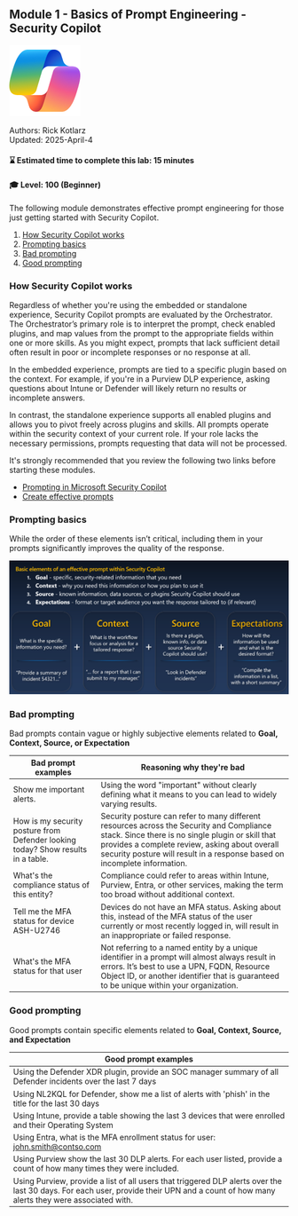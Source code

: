 ## Module 1 - Basics of Prompt Engineering - Security Copilot

![Security Copilot Logo](../.././Images/ic_fluent_copilot_64_64%402x.png)

Authors: Rick Kotlarz<br>
Updated: 2025-April-4

#### ⌛ Estimated time to complete this lab: 15 minutes
#### 🎓 Level: 100 (Beginner)

The following module demonstrates effective prompt engineering for those just getting started with Security Copilot.

1. [How Security Copilot works](#initial-prompt)
2. [Prompting basics](#prompting-basics)
3. [Bad prompting](#bad-prompting)
4. [Good prompting](#good-prompting)


### How Security Copilot works

Regardless of whether you're using the embedded or standalone experience, Security Copilot prompts are evaluated by the Orchestrator. The Orchestrator’s primary role is to interpret the prompt, check enabled plugins, and map values from the prompt to the appropriate fields within one or more skills. As you might expect, prompts that lack sufficient detail often result in poor or incomplete responses or no response at all.

In the embedded experience, prompts are tied to a specific plugin based on the context. For example, if you're in a Purview DLP experience, asking questions about Intune or Defender will likely return no results or incomplete answers.

In contrast, the standalone experience supports all enabled plugins and allows you to pivot freely across plugins and skills. All prompts operate within the security context of your current role. If your role lacks the necessary permissions, prompts requesting that data will not be processed.

It's strongly recommended that you review the following two links before starting these modules.
 - [Prompting in Microsoft Security Copilot](https://learn.microsoft.com/en-us/copilot/security/prompting-security-copilot)
 - [Create effective prompts](https://learn.microsoft.com/en-us/copilot/security/prompting-tips)
 
### Prompting basics

While the order of these elements isn’t critical, including them in your prompts significantly improves the quality of the response.

![Image](./images/001_module1_basic_elements.png)

### Bad prompting

Bad prompts contain vague or highly subjective elements related to **Goal, Context, Source, or Expectation**

| Bad prompt examples | Reasoning why they're bad |
|--------|--------|
| Show me important alerts. | Using the word "important" without clearly defining what it means to you can lead to widely varying results. |
|  How is my security posture from Defender looking today? Show results in a table. | Security posture can refer to many different resources across the Security and Compliance stack. Since there is no single plugin or skill that provides a complete review, asking about overall security posture will result in a response based on incomplete information.
| What's the compliance status of this entity? | Compliance could refer to areas within Intune, Purview, Entra, or other services, making the term too broad without additional context. | 
| Tell me the MFA status for device ASH-U2746 | Devices do not have an MFA status. Asking about this, instead of the MFA status of the user currently or most recently logged in, will result in an inappropriate or failed response. |
| What's the MFA status for that user | Not referring to a named entity by a unique identifier in a prompt will almost always result in errors. It’s best to use a UPN, FQDN, Resource Object ID, or another identifier that is guaranteed to be unique within your organization.|

### Good prompting

Good prompts contain specific elements related to **Goal, Context, Source, and Expectation**

| Good prompt examples |
|--------|
| Using the Defender XDR plugin, provide an SOC manager summary of all Defender incidents over the last 7 days |
| Using NL2KQL for Defender, show me a list of alerts with 'phish' in the title for the last 30 days |
| Using Intune, provide a table showing the last 3 devices that were enrolled and their Operating System |
| Using Entra, what is the MFA enrollment status for user: john.smith@contso.com |
| Using Purview show the last 30 DLP alerts. For each user listed, provide a count of how many times they were included. |
| Using Purview, provide a list of all users that triggered DLP alerts over the last 30 days. For each user, provide their UPN and a count of how many alerts they were associated with. |

